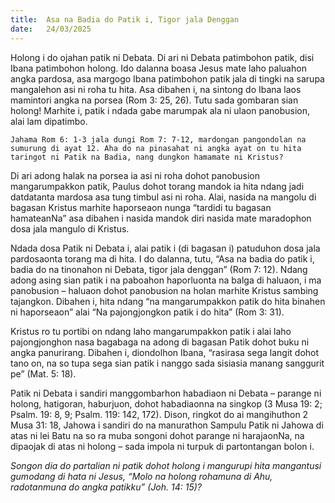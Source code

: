 ```yaml
---
title:  Asa na Badia do Patik i, Tigor jala Denggan
date:   24/03/2025
---
```


Holong i do ojahan patik ni Debata. Di ari ni Debata patimbohon patik, disi Ibana patimbohon holong. Ido dalanna boasa Jesus mate laho paluahon angka pardosa, asa margogo Ibana patimbohon patik jala di tingki na sarupa mangalehon asi ni roha tu hita. Asa dibahen i, na sintong do Ibana laos mamintori angka na porsea (Rom 3: 25, 26). Tutu sada gombaran sian holong! Marhite i, patik i ndada gabe marumpak ala ni ulaon panobusion, alai lam dipatimbo.

`Jahama Rom 6: 1-3 jala dungi Rom 7: 7-12, mardongan pangondolan na sumurung di ayat 12. Aha do na pinasahat ni angka ayat on tu hita taringot ni Patik na Badia, nang dungkon hamamate ni Kristus?`

Di ari adong halak na porsea ia asi ni roha dohot panobusion mangarumpakkon patik, Paulus dohot torang mandok ia hita ndang jadi datdatanta mardosa asa tung timbul asi ni roha. Alai, nasida na mangolu di bagasan Kristus marhite haporseaon nunga “tardidi tu bagasan hamateanNa” asa dibahen i nasida mandok diri nasida mate maradophon dosa jala mangulo di Kristus.

Ndada dosa Patik ni Debata i, alai patik i (di bagasan i) patuduhon dosa jala pardosaonta torang ma di hita. I do dalanna, tutu, “Asa na badia do patik i, badia do na tinonahon ni Debata, tigor jala denggan” (Rom 7: 12). Ndang adong asing sian patik i na paboahon haporluonta na balga di haluaon, i ma panobusion – haluaon dohot panobusion na holan marhite Kristus sambing tajangkon. Dibahen i, hita ndang “na mangarumpakkon patik do hita binahen ni haporseaon” alai “Na pajongjongkon patik i do hita” (Rom 3: 31).

Kristus ro tu portibi on ndang laho mangarumpakkon patik i alai laho pajongjonghon nasa bagabaga na adong di bagasan Patik dohot buku ni angka panurirang. Dibahen i, diondolhon Ibana, “rasirasa sega langit dohot tano on, na so tupa sega sian patik i nanggo sada sisiasia manang sanggurit pe” (Mat. 5: 18).

Patik ni Debata i sandiri manggombarhon habadiaon ni Debata – parange ni holong, hatigoran, haburjuon, dohot habadiaonna na singkop (3 Musa 19: 2; Psalm. 19: 8, 9; Psalm. 119: 142, 172). Dison, ringkot do ai mangihuthon 2 Musa 31: 18, Jahowa i sandiri do na manurathon Sampulu Patik ni Jahowa di atas ni lei Batu na so ra muba songoni dohot parange ni harajaonNa, na dipaojak di atas ni holong – sada impola ni turpuk di partontangan bolon i.

_Songon dia do partalian ni patik dohot holong i mangurupi hita mangantusi gumodang di hata ni Jesus, “Molo na holong rohamuna di Ahu, radotanmuna do angka patikku” (Joh. 14: 15)?_